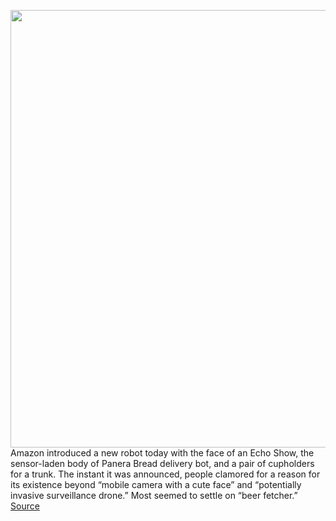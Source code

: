 <img src='https://cdn.vox-cdn.com/uploads/chorus_image/image/50858597/tldr-logo.1473954443.png' width='700px' /><br/>
Amazon introduced a new robot today with the face of an Echo Show, the sensor-laden body of Panera Bread delivery bot, and a pair of cupholders for a trunk. The instant it was announced, people clamored for a reason for its existence beyond “mobile camera with a cute face” and “potentially invasive surveillance drone.” Most seemed to settle on “beer fetcher.”
<a href='https://www.theverge.com/tldr/22699251/amazon-astro-robot-cannot-fetch-your-beer'> Source <a/>